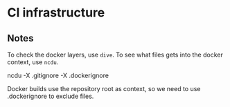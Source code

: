 # CI infrastructure

## Notes

To check the docker layers, use `dive`.
To see what files gets into the docker context, use `ncdu`.

ncdu -X .gitignore -X .dockerignore

Docker builds use the repository root as context, so we need to use .dockerignore to exclude files.
